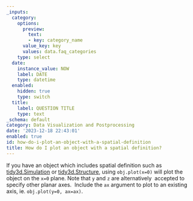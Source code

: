 ```yaml
---
_inputs:
  category:
    options:
      preview:
        text:
        - key: category_name
      value_key: key
      values: data.faq_categories
    type: select
  date:
    instance_value: NOW
    label: DATE
    type: datetime
  enabled:
    hidden: true
    type: switch
  title:
    label: QUESTION TITLE
    type: text
_schema: default
category: Data Visualization and Postprocessing
date: '2023-12-18 22:43:01'
enabled: true
id: how-do-i-plot-an-object-with-a-spatial-definition
title: How do I plot an object with a spatial definition?
---
```


<div><div>If you have an object which includes spatial definition such as <a target="_blank" rel="noopener" href="https://docs.flexcompute.com/projects/tidy3d/en/latest/_autosummary/tidy3d.Simulation.html">tidy3d.Simulation</a> or <a target="_blank" rel="noopener" href="https://docs.flexcompute.com/projects/tidy3d/en/latest/_autosummary/tidy3d.Structure.html">tidy3d.Structure</a>, using <code>obj.plot(x=0)</code> will plot the object on the <code>x=0</code> plane. Note that&nbsp;<code>y</code> and <code>z</code> are alternatively&nbsp; accepted to specify other planar axes.&nbsp; Include the <code>ax</code> argument to plot to an existing axis, ie. <code>obj.plot(y=0, ax=ax)</code>.</div></div>